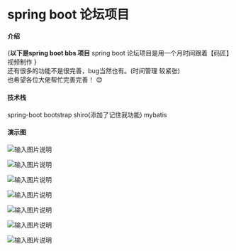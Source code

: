 # spring boot 论坛项目

#### 介绍
{**以下是spring boot bbs 项目**
spring boot 论坛项目是用一个月时间跟着【码匠】视频制作 }  
还有很多的功能不是很完善，bug当然也有。(时间管理 较紧张)  
也希望各位大佬帮忙完善完善！ :blush:   

#### 技术栈
spring-boot  bootstrap  shiro(添加了记住我功能)  mybatis 

####  演示图

![输入图片说明](https://images.gitee.com/uploads/images/2020/0604/100502_52d59294_5359681.png "主页")

![输入图片说明](https://images.gitee.com/uploads/images/2020/0604/100512_38109ae5_5359681.png "主页")

![输入图片说明](https://images.gitee.com/uploads/images/2020/0604/100534_386b121f_5359681.png "主页")

![输入图片说明](https://images.gitee.com/uploads/images/2020/0604/100541_55b7a429_5359681.png "主页")

![输入图片说明](https://images.gitee.com/uploads/images/2020/0604/100546_6a8bcffe_5359681.png "主页")

![输入图片说明](https://images.gitee.com/uploads/images/2020/0604/100552_4052b934_5359681.png "主页")

![输入图片说明](https://images.gitee.com/uploads/images/2020/0604/100605_bdeef4bd_5359681.png "主页")